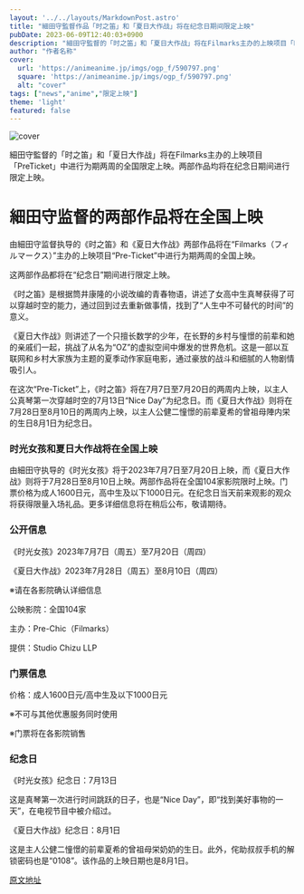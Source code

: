 ```yaml
---
layout: '../../layouts/MarkdownPost.astro'
title: "細田守監督作品「时之笛」和「夏日大作战」将在纪念日期间限定上映"
pubDate: 2023-06-09T12:40:03+0900
description: "細田守監督的「时之笛」和「夏日大作战」将在Filmarks主办的上映项目「PreTicket」中进行为期两周的全国限定上映。两部作品均将在纪念日期间进行限定上映。"
author: "作者名称"
cover:
  url: 'https://animeanime.jp/imgs/ogp_f/590797.png'
  square: 'https://animeanime.jp/imgs/ogp_f/590797.png'
  alt: "cover"
tags: ["news","anime","限定上映"]
theme: 'light'
featured: false
---
```


![cover](https://animeanime.jp/imgs/ogp_f/590797.png)

細田守監督的「时之笛」和「夏日大作战」将在Filmarks主办的上映项目「PreTicket」中进行为期两周的全国限定上映。两部作品均将在纪念日期间进行限定上映。

# 細田守监督的两部作品将在全国上映

由細田守监督执导的《时之笛》和《夏日大作战》两部作品将在“Filmarks（フィルマークス）”主办的上映项目“Pre-Ticket”中进行为期两周的全国上映。

这两部作品都将在“纪念日”期间进行限定上映。

《时之笛》是根据筒井康隆的小说改编的青春物语，讲述了女高中生真琴获得了可以穿越时空的能力，通过回到过去重新做事情，找到了“人生中不可替代的时间”的意义。

《夏日大作战》则讲述了一个只擅长数学的少年，在长野的乡村与憧憬的前辈和她的亲戚们一起，挑战了从名为“OZ”的虚拟空间中爆发的世界危机。这是一部以互联网和乡村大家族为主题的夏季动作家庭电影，通过豪放的战斗和细腻的人物剧情吸引人。

在这次“Pre-Ticket”上，《时之笛》将在7月7日至7月20日的两周内上映，以主人公真琴第一次穿越时空的7月13日“Nice Day”为纪念日。而《夏日大作战》则将在7月28日至8月10日的两周内上映，以主人公健二憧憬的前辈夏希的曾祖母陣内栄的生日8月1日为纪念日。
### 时光女孩和夏日大作战将在全国上映

由細田守执导的《时光女孩》将于2023年7月7日至7月20日上映，而《夏日大作战》则将于7月28日至8月10日上映。两部作品将在全国104家影院限时上映。门票价格为成人1600日元，高中生及以下1000日元。在纪念日当天前来观影的观众将获得限量入场礼品。更多详细信息将在稍后公布，敬请期待。

### 公开信息

《时光女孩》2023年7月7日（周五）至7月20日（周四）

《夏日大作战》2023年7月28日（周五）至8月10日（周四）

※请在各影院确认详细信息

公映影院：全国104家

主办：Pre-Chic（Filmarks）

提供：Studio Chizu LLP

### 门票信息

价格：成人1600日元/高中生及以下1000日元

※不可与其他优惠服务同时使用

※门票将在各影院销售

### 纪念日

《时光女孩》纪念日：7月13日

这是真琴第一次进行时间跳跃的日子，也是“Nice Day”，即“找到美好事物的一天”，在电视节目中被介绍过。

《夏日大作战》纪念日：8月1日

这是主人公健二憧憬的前辈夏希的曾祖母栄奶奶的生日。此外，侘助叔叔手机的解锁密码也是“0108”。该作品的上映日期也是8月1日。

  [原文地址](https://animeanime.jp/article/2023/06/09/77826.html)